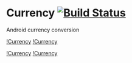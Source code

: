 # Currency [![Build Status](https://travis-ci.org/billthefarmer/currency.svg?branch=master)](https://travis-ci.org/billthefarmer/currency)
Android currency conversion

[!Currency](https://raw.githubusercontent.com/billthefarmer/billthefarmer.github.io/master/images/currency/currency.png) [!Currency](https://raw.githubusercontent.com/billthefarmer/billthefarmer.github.io/master/images/currency/choose.png)

[!Currency](https://raw.githubusercontent.com/billthefarmer/billthefarmer.github.io/master/images/currency/settings.png) [!Currency](https://raw.githubusercontent.com/billthefarmer/billthefarmer.github.io/master/images/currency/about.png)
